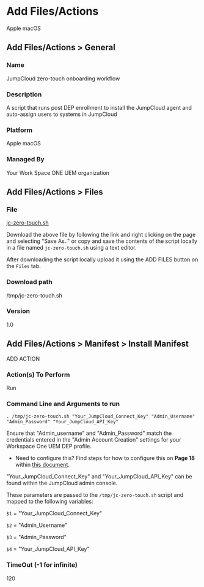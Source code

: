 # Add Files/Actions

Apple macOS

## Add Files/Actions > General

### Name
JumpCloud zero-touch onboarding workflow

### Description

A script that runs post DEP enrollment to install the JumpCloud agent and auto-assign users to systems in JumpCloud

### Platform

Apple macOS

### Managed By

Your Work Space ONE UEM organization

## Add Files/Actions > Files

### File

[jc-zero-touch.sh](https://raw.githubusercontent.com/TheJumpCloud/support/master/zero-touch/Workspace%20ONE%20UEM/files%26actions/jc-zero-touch.sh)

Download the above file by following the link and right clicking on the page and selecting "Save As.." or copy and save the contents of the script locally in a file named `jc-zero-touch.sh` using a text editor.

After downloading the script locally upload it using the ADD FILES button on the `Files` tab.

### Download path

/tmp/jc-zero-touch.sh

### Version

1.0

## Add Files/Actions >  Manifest > Install Manifest

ADD ACTION

### Action(s) To Perform

Run

### Command Line and Arguments to run

```
. /tmp/jc-zero-touch.sh "Your_JumpCloud_Connect_Key" "Admin_Username" "Admin_Password" "Your_JumpCloud_API_Key"
```

Ensure that "Admin_username" and "Admin_Password" match the credentials entered in the "Admin Account Creation" settings for your Workspace One UEM DEP profile.

 - Need to configure this? Find steps for how to configure this on **Page 18** within [this document](https://docs.vmware.com/en/VMware-Workspace-ONE-UEM/9.4/vmware-airwatch-guide-for-apple-device-enrollment-program.pdf).

"Your_JumpCloud_Connect_Key" and "Your_JumpCloud_API_Key" can be found within the JumpCloud admin console.

These parameters are passed to the `/tmp/jc-zero-touch.sh` script and mapped to the following variables:

`$1` = "Your_JumpCloud_Connect_Key"

`$2` = "Admin_Username"

`$3` = "Admin_Password"

`$4` = "Your_JumpCloud_API_Key"

### TimeOut (-1 for infinite)

120
